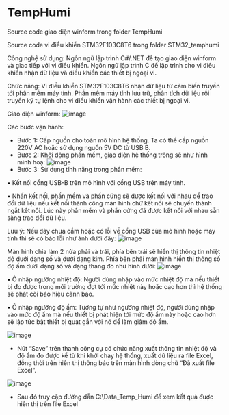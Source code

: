 # TempHumi

Source code giao diện winform trong folder TempHumi

Source code vi điều khiển STM32F103C8T6 trong folder STM32_temphumi

Công nghệ sử dụng: Ngôn ngữ lập trinh C#/.NET để tạo giao diện winform và giao tiếp với vi điều khiển. Ngôn ngữ lập trình C để lập trình cho vi điều khiển nhận dữ liệu và điều khiển các thiết bị ngoại vi.

Chức năng: Vi điều khiển STM32F103C8T6 nhận dữ liệu từ cảm biến truyền tới phần mềm máy tính. Phần mềm máy tính lưu trữ, phân tích dữ liệu rồi truyền ký tự lệnh cho vi điều khiển vận hành các thiết bị ngoại vi.

Giao diện winform:
![image](https://github.com/tuandung1379/Collect-temperature-humidity/assets/92191400/2b9b935b-1a68-4a9c-b515-ec9eeda03987)

Các bước vận hành:
-	Bước 1: Cấp nguồn cho toàn mô hình hệ thống. Ta có thể cấp nguồn 220V AC hoặc sử dụng nguồn 5V DC từ USB B.
-	Bước 2: Khởi động phần mềm, giao diện hệ thống trông sẽ như hình minh hoạ: 
 ![image](https://github.com/tuandung1379/Collect-temperature-humidity/assets/92191400/852fe606-d640-4b6d-8b16-3b66ac03de9c)
-	Bước 3: Sử dụng tính năng trong phần mềm:

•	Kết nối cổng USB-B trên mô hình với cổng USB trên máy tính.

•	Nhấn kết nối, phần mềm và phần cứng sẽ được kết nối với nhau để 
trao đổi dữ liệu nếu kết nối thành công màn hình chữ kết nối sẽ chuyển thành ngắt kết nối. Lúc này phần mềm và phần cứng đã được kết nối với nhau sẵn sàng trao đổi dữ liệu. 

Lưu ý: Nếu dây chưa cắm hoặc có lỗi về cổng USB của mô hình hoặc máy tính thì sẽ có báo lỗi như ảnh dưới đây:
![image](https://github.com/tuandung1379/Collect-temperature-humidity/assets/92191400/86bf519b-312a-487e-ace4-b657cfba9158)

Màn hình chia làm 2 nửa phải và trái, phía bên trái sẽ hiển thị thông tin nhiệt độ dưới dạng số và dưới dạng kim. Phía bên phải màn hình hiển thị thông số độ ẩm dưới dạng số và dạng thang đo như hình dưới:
![image](https://github.com/tuandung1379/Collect-temperature-humidity/assets/92191400/ea87f7ba-70a0-47b3-a3ef-78b6731838af)

•	Ô nhập ngưỡng nhiệt độ: Người dùng nhập vào mức nhiệt độ mà nếu thiết bị đo được trong môi trường đợt tới mức nhiệt này hoặc cao hơn thì hệ thống sẽ phát còi báo hiệu cảnh báo.

•	Ô nhập ngưỡng độ ẩm: Tương tự như ngưỡng nhiệt độ, người dùng nhập vào mức độ ẩm mà nếu thiết bị phát hiện tới mức độ ẩm này hoặc cao hơn sẽ lập tức bật thiết bị quạt gắn với nó để làm giảm độ ẩm.

 ![image](https://github.com/tuandung1379/Collect-temperature-humidity/assets/92191400/9ce3cff0-a732-4e9d-a0cd-c6fd7b044b57)

- Nút “Save” trên thanh công cụ có chức năng xuất thông tin nhiệt độ và độ ẩm đo được kể từ khi khởi chạy hệ thống, xuất dữ liệu ra file Excel, đồng thời trên hiển thị thông báo trên màn hình dòng chữ “Đã xuất file Excel”.

 ![image](https://github.com/tuandung1379/Collect-temperature-humidity/assets/92191400/09f71189-7f33-4005-bd05-5780f149c47f)
- Sau đó truy cập đường dẫn C:\Data_Temp_Humi để xem kết quả được hiển thị trên file Excel




